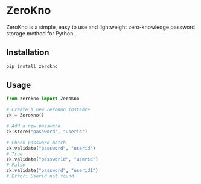 # ZeroKno

ZeroKno is a simple, easy to use and lightweight zero-knowledge password storage method for Python.

## Installation

```bash
pip install zerokno
```

## Usage

```python
from zerokno import ZeroKno

# Create a new ZeroKno instance
zk = ZeroKno()

# Add a new password
zk.store("password", "userid")

# Check password match
zk.validate("password", "userid")
# True
zk.validate("passwor1d", "userid")
# False
zk.validate("password", "userid1")
# Error: Userid not found

```
